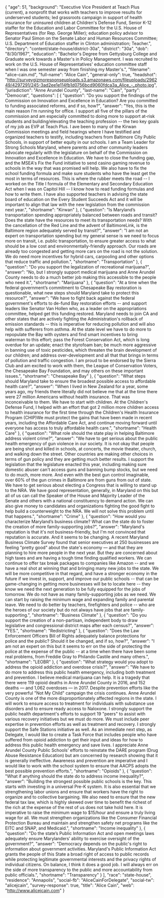 {
  "age": 51,
  "background": "Executive Vice President at Teach Plus (current), a nonprofit that works with teachers to improve results for underserved students;  led grassroots campaign in support of health insurance for uninsured children at Children's Defense Fund, Senior K-12 staffer for the Education and Labor Committee for the U.S. House of Representatives (for Rep. George Miller); education policy advisor to Senator Paul Simon on the Senate Labor and Human Resources Committee; U.S. Department of Education staffer in Clinton administration;  Teacher.",
  "directory": "content/state-house/district-30a",
  "district": "30a",
  "dob": "8/30/1967",
  "education": "Bachelor's Degree from Gettysburg College and Graduate work towards a Master's in Policy Management.  I was recruited to work on the U.S. House of Representatives' education committee staff when I was one semester away from finishing my Master's.",
  "filename": "alice-cain.md",
  "full-name": "Alice Cain",
  "general-only": true,
  "headshot": "http://surveygizmoresponseuploads.s3.amazonaws.com/fileuploads/296249/4297291/245-3ad2ee1e114fb1d0756bcd9060fdca3a_Alice_-_photo.jpg",
  "jurisdiction": "Anne Arundel County",
  "last-name": "Cain",
  "party": "Democrat",
  "questions": [
    {
      "question": "Do you support the findings of the Commission on Innovation and Excellence in Education? Are you committed to funding associated reforms, and if so, how?",
      "answer": "Yes, this is the main reason I'm running for office.  I support all five of the pillars of the commission and am especially committed to doing more to support at-risk students and building/elevating the teaching profession -- the two key goals of my job as EVP at Teach Plus.  I ave been to many of the Kirwan Commission meetings and field hearings where I have testified and organized teachers to testify, including teachers from Baltimore City Public Schools, in support of better equity in our schools.  I am a Team Leader for Strong Schools Maryland, where parents and other community leaders advocate regularly with the legislature on behalf of the Commission on Innovation and Excellence in Education.  We have to close the funding gap, and the  MSEA's Fix the Fund initiative to send casino gaming revenue to schools in the way that was promised will help.  We also have to fix the school funding formula and make sure students who have the least get the most in terms of resources.  This is where the rubber meets the road -- I worked on the Title I formula of the Elementary and Secondary Education Act  when I was on Capitol Hill -- I know how to read funding formulas and how to write them.  I have also supported teachers in advising the state board of education on the Every Student Succeeds Act and it will be important to align that law with the new legislation from the commission next year.",
      "shortname": "Kirwan"
    },
    {
      "question": "Is Maryland’s transportation spending appropriately balanced between roads and transit? Does the state have the resources to meet its transportation needs? With the cancellation of the Red Line and the advent of BaltimoreLink, is the Baltimore region adequately served by transit?",
      "answer": "I am not an expert on transportation spending but my general sense is we need to focus more on transit, i.e. public transportation, to ensure greater access to what should be a low cost and environmentally-friendly approach.  Our roads are already too congested and getting more cars on the road is not the solution.  We do need more incentives for hybrid cars, carpooling and other options that reduce traffic and pollution.",
      "shortname": "Transportation"
    },
    {
      "question": "Do you support the legalization of recreational marijuana?",
      "answer": "No, but I strongly support medical marijuana and Anne Arundel County needs to do a much better job making this accessible to the people who need it.",
      "shortname": "Marijuana"
    },
    {
      "question": "At a time when the federal government’s commitment to Chesapeake Bay restoration is questionable, what new steps should Maryland take to protect this resource?",
      "answer": "We have to fight back against the federal government's efforts to de-fund Bay restoration efforts  -- and support leaders like Senator Van Hollen who, as a leader on the appropriations committee, helped get this funding restored.  Maryland needs to join CA and other states that are actively fighting the Administration's rollback of emission standards -- this is imperative for reducing pollution and will also help with sufferers from asthma.  At the state level we have to do more to repopulate the Bay with oysters and find smart incentives to bring waterman to this effort; pass the Forest Conservation Act, which is long overdue for an update; enact the styrofoam ban;  be much more aggressive in banning use of toxic pesticides, which threaten the brain development of our children; and address over-development and all that that brings in terms of pollution and traffic congestion.  I am proud to be endorsed by the Sierra Club and am excited to work with them, the League of Conservation Voters, the Chesapeake Bay Foundation, and may others on these important issues.",
      "shortname": "Chesapeake Bay"
    },
    {
      "question": "What steps should Maryland take to ensure the broadest possible access to affordable health care?",
      "answer": "When I lived in New Zealand for a year, some years ago, my friends there literally did not believe me that at the time there were 27 million Americans without health insurance.  That was inconceivable to them.  We have to start with children. At the Children's Defense Fund, I helped with an effort that got 2 million more children access to health insurance for the first time through the Children's Health Insurance Program (CHIP)We must protect the gains that have been made in recent years, including the Affordable Care Act, and continue moving forward until everyone has access to truly affordable health care.",
      "shortname": "Health Care"
    },
    {
      "question": "What role should the state play in helping Baltimore address violent crime?",
      "answer": "We have to get serious about the public health emergency of gun violence in our society.  It is not okay that people are being shot and killed in schools, at concerts, the movie theater, church, and walking down the street.  Other countries are making other choices in terms of gun policy and they are getting much better results.  I support the legislation that the legislature enacted this year, including making sure domestic abuser can't access guns and banning bump stocks, but we need to do much, more more.  And even with the best gun control imaginable, over 60% of the gun crimes in Baltimore are from guns from out of state.  We have to get serious about electing a Congress that is willing to stand up to the NRA.  We have good representation, generally, in Maryland on this but all of us can call the Speaker of the House and Majority Leader of the Senate and others with a national constituency to demand action.  We can also give money to candidates and organizations fighting the good fight to help build a counterweight to the NRA.  We will not solve this problem until that happens.",
      "shortname": "Crime"
    },
    {
      "question": "How would you characterize Maryland’s business climate? What can the state do to foster the creation of more family-supporting jobs?",
      "answer": "Maryland's reputation is that it's not business-friendly, but I'm not convinced that reputation is accurate. And it seems to be changing.  A recent Maryland Business Climate Survey found that senior executives at 250 businesses are feeling \"pretty good\" about the state's economy — and that they are planning to hire more people in the next year.  But they are concerned about high taxes and are having a tough time finding qualified workers.  We can continue to offer tax break packages to companies like Amazon -- and we have a real shot at winning that and bringing many new jobs to the state.  We will be more competitive in that regard, and have a stronger economy in the future if we  invest in, support, and improve our public schools -- that can be game-changing in getting more businesses will be to locate here -- they know we need the next generation to be fully equipped for the jobs of tomorrow.  We do not have as many family-supporting jobs as we need. We can start by raising the minimum wage and expanding family and parental leave.  We need to do better by teachers, firefighters and police -- who are the heroes of our society but do not always have jobs that are family-supporting.",
      "shortname": "Business Climate"
    },
    {
      "question": "Do you support the creation of a non-partisan, independent body to draw legislative and congressional district maps after each census?",
      "answer": "YES.",
      "shortname": "Redistricting"
    },
    {
      "question": "Does the Law Enforcement Officers Bill of Rights adequately balance protections for police and the public? Should it be changed, and if so, how?",
      "answer": "I am not an expert on this but it seems to err on the side of protecting the police at the expense of the public -- at a time when there have been some real problems, from Freddie Gray to Philando Castile and many others.",
      "shortname": "LEOBR"
    },
    {
      "question": "What strategy would you adopt to address the opioid addiction and overdose crisis?",
      "answer": "We have to do more to address this public health emergency, including both treatment and prevention.  I believe medical marijuana can help.  It is a tragedy that there were 119 opioid deaths in Anne Arundel County in 2016, and 152 deaths — and 1,062 overdoses — in 2017. Despite prevention efforts like the very powerful \"Not My Child\" campaign the crisis continues.  Anne Arundel County is one of the more disproportionately affected regions in the state. I will work to ensure access to treatment for individuals with substance use disorders and to ensure ready access to Naloxone. I strongly support the public health department's efforts to support 19 \"peers\" to assist with various recovery initiatives but we must do more. We must include peer expertise in prevention efforts as well as treatment and recovery. I strongly support the Safe Stations initiative as well.  As an immediate next step, as Delegate, I would like to create a Task Force that includes people who have suffered from opioid addiction to get their input and ideas for how to address this public health emergency and save lives. I appreciate Anne Arundel County Public Schools' efforts to reinstate the DARE program (Drug Abuse Resistance Education) but am concerned by research showing that it is generally ineffective. Awareness and prevention are imperative and I would like to work with the school system to ensure that AACPS adopts the best possible prevention efforts.",
      "shortname": "Opioids"
    },
    {
      "question": "What if anything should the state do to address income inequality?",
      "answer": "Building the strongest possible public schools is the key.  This starts with investing in a universal Pre-K system. It is also essential that we strengthening labor unions and ensure that workers have the right to organize and to collective bargaining.  We also need to ensure that the new federal tax law, which is highly skewed over time to benefit the richest of the rich at the expense of the rest of us does not take hold here.   It is imperative to raise the minimum wage to $15/hour and ensure a truly living wage for all.   We must strengthen organizations like the Consumer Financial Protection Bureau and maintain and strengthen safety net programs like the EITC and  SNAP, and Medicaid.",
      "shortname": "Income inequality"
    },
    {
      "question": "Do the state’s Public Information Act and open meetings laws adequately ensure Marylanders’ ability to exercise oversight of the government?",
      "answer": "Democracy depends on the public's right to information about government activities.  Maryland's Public Information Act grants the people of this State a broad right of access to public records while protecting legitimate governmental interests and the privacy rights of individual citizens.   On balance, I think it does a good job.  I will always err on the side of more transparency to the public and more accountability from public officials.",
      "shortname": "Transparency"
    }
  ],
  "race": "state-house",
  "residence": "Annapolis",
  "social-fb": "AliceCainForDelegate",
  "social-tw": "alicejcain",
  "survey-response": true,
  "title": "Alice Cain",
  "web": "http://www.alicejcain.com"
}
